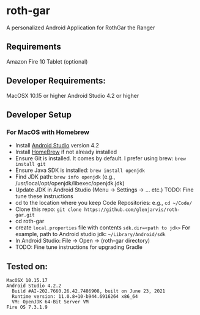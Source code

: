 # roth-gar
A personalized Android Application for RothGar the Ranger

## Requirements

Amazon Fire 10 Tablet (optional)

## Developer Requirements:

MacOSX 10.15 or higher
Android Studio 4.2 or higher

## Developer Setup

### For MacOS with Homebrew
* Install [Android Studio](https://developer.android.com/studio/) version 4.2
* Install [HomeBrew](https://docs.brew.sh/) if not already installed
* Ensure Git is installed. It comes by default. I prefer using brew: `brew install git`
* Ensure Java SDK is installed: `brew install openjdk`
* Find JDK path: `brew info openjdk` (e.g.,  /usr/local/opt/openjdk/libexec/openjdk.jdk)
* Update JDK in Android Studio (Menu -> Settings -> ... etc.) TODO: Fine tune these instructions
* cd to the location where you keep Code Repositories: e.g., `cd ~/Code/`
* Clone this repo: `git clone https://github.com/glenjarvis/roth-gar.git`
* cd roth-gar
* create `local.properties` file with contents `sdk.dir=<path to jdk>`
  For example, path to Android studio jdk: `~/Library/Android/sdk`
* In Android Studio: File -> Open -> (roth-gar directory)
* TODO: Fine tune instructions for upgrading Gradle

## Tested on:

```
MacOSX 10.15.17
Android Studio 4.2.2
  Build #AI-202.7660.26.42.7486908, built on June 23, 2021
  Runtime version: 11.0.8+10-b944.6916264 x86_64
  VM: OpenJDK 64-Bit Server VM
Fire OS 7.3.1.9 
```
